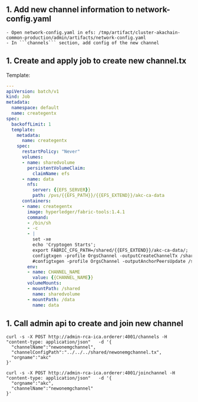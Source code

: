 ## 1. Add new channel information to network-config.yaml
    - Open network-config.yaml in efs: /tmp/artifact/cluster-akachain-common-production/admin/artifacts/network-config.yaml
    - In ```channels``` section, add config of the new channel
## 1. Create and apply job to create new channel.tx
Template:
```yaml template
---
apiVersion: batch/v1
kind: Job
metadata:
  namespace: default
  name: creategentx
spec:
  backoffLimit: 1
  template:
    metadata:
      name: creategentx
    spec:
      restartPolicy: "Never"
      volumes:
      - name: sharedvolume
        persistentVolumeClaim:
          claimName: efs
      - name: data
        nfs:
          server: {{EFS_SERVER}}
          path: /pvs/{{EFS_PATH}}/{{EFS_EXTEND}}/akc-ca-data
      containers:
      - name: creategentx
        image: hyperledger/fabric-tools:1.4.1
        command: 
        - /bin/sh 
        - -c 
        - |
          set -xe
          echo 'Cryptogen Starts';
          export FABRIC_CFG_PATH=/shared/{{EFS_EXTEND}}/akc-ca-data/;
          configtxgen -profile OrgsChannel -outputCreateChannelTx /shared/{{EFS_EXTEND}}/akc-ca-data/${CHANNEL_NAME}.tx -channelID ${CHANNEL_NAME};
          #configtxgen -profile OrgsChannel -outputAnchorPeersUpdate /shared/VPID-PreProduct/akc-ca-data/${ORG_NAME}MSP-${CHANNEL_NAME}-anchors.tx -channelID ${CHANNEL_NAME} -asOrg ${ORG_NAME}MSP;
        env:
        - name: CHANNEL_NAME
          value: {{CHANNEL_NAME}}
        volumeMounts:
        - mountPath: /shared
          name: sharedvolume
        - mountPath: /data
          name: data

```
## 1. Call admin api to create and join new channel
```
curl -s -X POST http://admin-rca-ica.orderer:4001/channels -H "content-type: application/json"   -d '{
  "channelName":"newonemgchannel",
  "channelConfigPath":"../../../shared/newonemgchannel.tx",
  "orgname":"akc"
}'

curl -s -X POST http://admin-rca-ica.orderer:4001/joinchannel -H "content-type: application/json"   -d '{
  "orgname":"akc",
  "channelName":"newonemgchannel"
}'
```